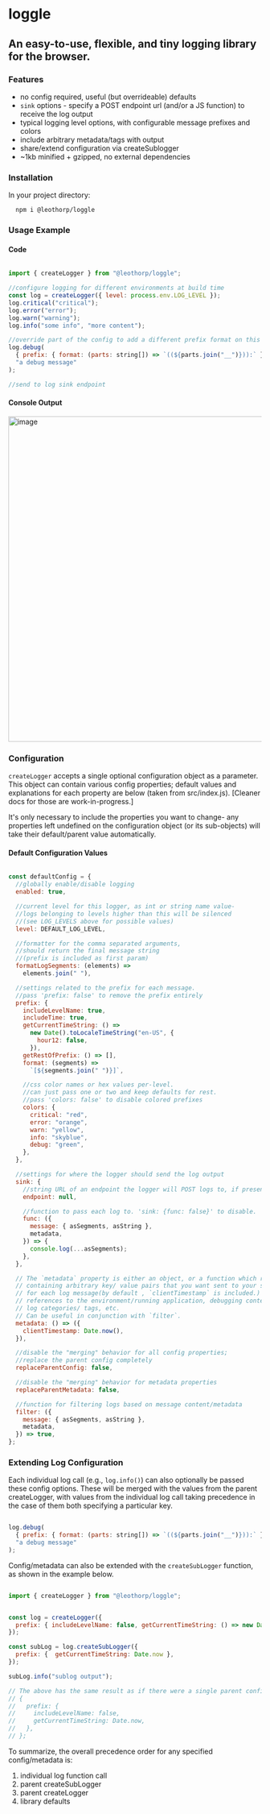 # loggle

## An easy-to-use, flexible, and tiny logging library for the browser.

### Features

- no config required, useful (but overrideable) defaults
- `sink` options - specify a POST endpoint url (and/or a JS function) to receive the log output
- typical logging level options, with configurable message prefixes and colors
- include arbitrary metadata/tags with output
- share/extend configuration via createSublogger
- ~1kb minified + gzipped, no external dependencies

### Installation

In your project directory:

```
  npm i @leothorp/loggle
```

### Usage Example

#### Code

```js

import { createLogger } from "@leothorp/loggle";

//configure logging for different environments at build time 
const log = createLogger({ level: process.env.LOG_LEVEL });
log.critical("critical");
log.error("error");
log.warn("warning");
log.info("some info", "more content");

//override part of the config to add a different prefix format on this call
log.debug(
  { prefix: { format: (parts: string[]) => `((${parts.join("__")})):` } },
  "a debug message"
);

//send to log sink endpoint

```

#### Console Output

<img width="646" alt="image" src="https://user-images.githubusercontent.com/12928449/177232719-5e97e1b8-85cb-4b48-b10a-16080b3a00e1.png">

### Configuration

`createLogger` accepts a single optional configuration object as a parameter. This object can contain various config properties; default values and explanations for each property
are below (taken from src/index.js). [Cleaner docs for those are work-in-progress.]

It's only necessary to include the properties you want to change- any properties left undefined on the configuration object (or its sub-objects) will take their default/parent value automatically.

#### Default Configuration Values

```js

const defaultConfig = {
  //globally enable/disable logging
  enabled: true,

  //current level for this logger, as int or string name value- 
  //logs belonging to levels higher than this will be silenced
  //(see LOG_LEVELS above for possible values)
  level: DEFAULT_LOG_LEVEL,

  //formatter for the comma separated arguments, 
  //should return the final message string
  //(prefix is included as first param)
  formatLogSegments: (elements) =>
    elements.join(" "),

  //settings related to the prefix for each message. 
  //pass 'prefix: false' to remove the prefix entirely
  prefix: {
    includeLevelName: true,
    includeTime: true,
    getCurrentTimeString: () =>
      new Date().toLocaleTimeString("en-US", {
        hour12: false,
      }),
    getRestOfPrefix: () => [],
    format: (segments) =>
      `[${segments.join(" ")}]`,

    //css color names or hex values per-level.
    //can just pass one or two and keep defaults for rest.
    //pass 'colors: false' to disable colored prefixes
    colors: {
      critical: "red",
      error: "orange",
      warn: "yellow",
      info: "skyblue",
      debug: "green",
    },
  },

  //settings for where the logger should send the log output
  sink: {
    //string URL of an endpoint the logger will POST logs to, if present.
    endpoint: null,

    //function to pass each log to. 'sink: {func: false}' to disable.
    func: ({
      message: { asSegments, asString },
      metadata,
    }) => {
      console.log(...asSegments);
    },
  },

  // The `metadata` property is either an object, or a function which returns an object,
  // containing arbitrary key/ value pairs that you want sent to your sink endpoint/function
  // for each log message(by default , `clientTimestamp` is included.)
  // references to the environment/running application, debugging context, 
  // log categories/ tags, etc.
  // Can be useful in conjunction with `filter`.
  metadata: () => ({
    clientTimestamp: Date.now(),
  }),

  //disable the "merging" behavior for all config properties;
  //replace the parent config completely
  replaceParentConfig: false,

  //disable the "merging" behavior for metadata properties
  replaceParentMetadata: false,

  //function for filtering logs based on message content/metadata
  filter: ({
    message: { asSegments, asString },
    metadata,
  }) => true,
};

```

### Extending Log Configuration

Each individual log call (e.g., `log.info()`) can also optionally be
passed these config options. These will be merged with the values from the parent createLogger, with values from the individual log call taking precedence in the case of them both specifying a particular key.

```js

log.debug(
  { prefix: { format: (parts: string[]) => `((${parts.join("__")})):` } },
  "a debug message"
);

```

Config/metadata can also be extended with the `createSubLogger` function, as shown in the example below.

```js

import { createLogger } from "@leothorp/loggle";


const log = createLogger({
  prefix: { includeLevelName: false, getCurrentTimeString: () => new Date() },
});

const subLog = log.createSubLogger({
  prefix: {  getCurrentTimeString: Date.now },
});

subLog.info("sublog output");

// The above has the same result as if there were a single parent config of
// {
//   prefix: {
//     includeLevelName: false,
//     getCurrentTimeString: Date.now,
//   },
// };

```


To summarize, the overall precedence order for any specified config/metadata is:
1. individual log function call
2. parent createSubLogger
3. parent createLogger
4. library defaults


